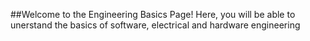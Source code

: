 ##Welcome to the Engineering Basics Page!
Here, you will be able to unerstand the basics of software, electrical and hardware engineering
